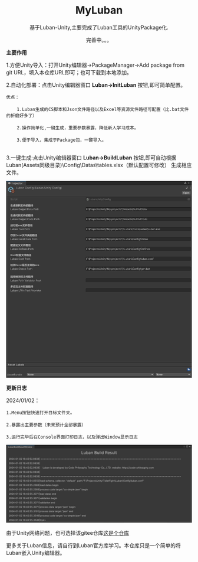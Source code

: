 <h1 align="center">
    MyLuban
</h1> 
<p align="center">基于Luban-Unity,主要完成了Luban工具的UnityPackage化.
  
<p align="center">完善中。。。

**主要作用**

1.方便Unity导入：打开Unity编辑器->PackageManager->Add package from git URL，填入本仓库URL即可；也可下载到本地添加。

2.自动化部署：点击Unity编辑器窗口 **Luban->InitLuban** 按钮,即可简单配置。
```
优点：

    1.Luban生成的CS脚本和Json文件路径以及Excel等资源文件路径可配置（比.bat文件的折磨好多了）

    2.操作简单化,一键生成，重要参数暴露，降低新人学习成本。

    3.便于导入，集成于Package包，一键导入。
    
```
3.一键生成:点击Unity编辑器窗口 **Luban->BuildLuban** 按钮,即可自动根据 Luban(Assets同级目录)\Config\Datas\tables.xlsx（默认配置可修改） 生成相应文件。

![Image](https://github.com/SaberArtoriaFan/pictures/blob/main/20231207-185623.jpg)

**更新日志**

2024/01/02：

    1.Menu按钮快速打开目标文件夹。
    
    2.暴露出主要参数（未来预计全部暴露）

    3.运行完毕后在Console界面打印日志，以及弹出Window显示日志

![Image](https://github.com/SaberArtoriaFan/pictures/blob/main/20240102-184330.jpg)

由于Unity网络问题，也可选择该gitee仓库[这是个仓库](https://gitee.com/Suzibuyi/my-luban)

更多关于Luban信息，请自行到Luban官方库学习。本仓库只是一个简单的将Luban嵌入Unity编辑器。
